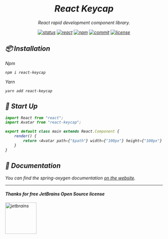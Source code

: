 <p align="center">
  <a href="https://github.com/ispong/react-keycap">
    <i
    mg alt="react-keycap" width="500" src="https://gitee.com/ispong/blog-images/raw/master/design/keycap.png">
  </a>
</p>

<h1 align="center">React Keycap</h1>

<div align="center">

React rapid development component library.

[![status][status-image]][status-url] [![react][react-image]][react-url] [![npm][npm-image]][npm-url] [![commit][commit-image]][commit-url] [![license][license-image]][license-url]

[status-image]: https://img.shields.io/badge/status-developing-ff69b4?style=flat-square
[status-url]: https://github.com/ispong/react-keycap
[react-image]: https://img.shields.io/badge/react-16.13.x-blue?style=flat-square
[react-url]: https://reactjs.org/
[npm-image]: https://img.shields.io/npm/v/react-keycap?style=flat-square
[npm-url]: https://www.npmjs.com/package/react-keycap
[commit-image]: https://img.shields.io/github/last-commit/ispong/react-keycap?style=flat-square
[commit-url]: https://github.com/ispong/react-keycap
[license-image]: https://img.shields.io/github/license/ispong/react-keycap?style=flat-square
[license-url]: https://github.com/ispong/react-keycap/blob/master/LICENSE

</div>

## 📦 Installation

Npm

```shell script
npm i react-keycap
```

Yarn

```shell script
yarn add react-keycap
```

## 🔨 Start Up

```javascript
import React from "react";
import Avatar from "react-keycap";

export default class main extends React.Component {
	render() {
		return <Avatar path={"$path"} width={"100px"} height={"100px"} />;
	}
}
```

## 📄 Documentation

You can find the spring-oxygen documentation [on the website](https://ispong.gitee.io).  

***

#### Thanks for free JetBrains Open Source license

<a href="https://www.jetbrains.com/?from=react-keycap" target="_blank"><img src="https://gitee.com/ispong/blog-images/raw/master/idea/jetbrains-3.png" height="100" alt="jetbrains"/></a>
